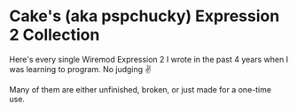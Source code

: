 Cake's (aka pspchucky) Expression 2 Collection
============

Here's every single Wiremod Expression 2 I wrote in the past 4 years when I was learning to program. No judging :v:

Many of them are either unfinished, broken, or just made for a one-time
use.
